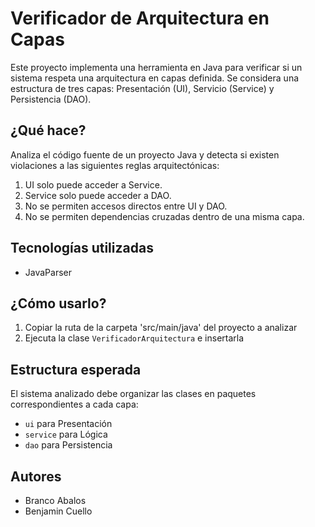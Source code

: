 # Verificador de Arquitectura en Capas

Este proyecto implementa una herramienta en Java para verificar si un sistema respeta una arquitectura en capas definida. Se considera una estructura de tres capas: Presentación (UI), Servicio (Service) y Persistencia (DAO).

## ¿Qué hace?

Analiza el código fuente de un proyecto Java y detecta si existen violaciones a las siguientes reglas arquitectónicas:

1. UI solo puede acceder a Service.  
2. Service solo puede acceder a DAO.  
3. No se permiten accesos directos entre UI y DAO.  
4. No se permiten dependencias cruzadas dentro de una misma capa.

## Tecnologías utilizadas

- JavaParser

## ¿Cómo usarlo?

1. Copiar la ruta de la carpeta 'src/main/java' del proyecto a analizar
2. Ejecuta la clase `VerificadorArquitectura` e insertarla

## Estructura esperada

El sistema analizado debe organizar las clases en paquetes correspondientes a cada capa:

- `ui` para Presentación  
- `service` para Lógica
- `dao` para Persistencia

## Autores

- Branco Abalos
- Benjamin Cuello
